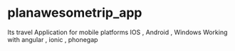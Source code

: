planawesometrip_app
===================
Its travel Application for mobile platforms  IOS , Android , Windows 
Working with angular , ionic , phonegap 

